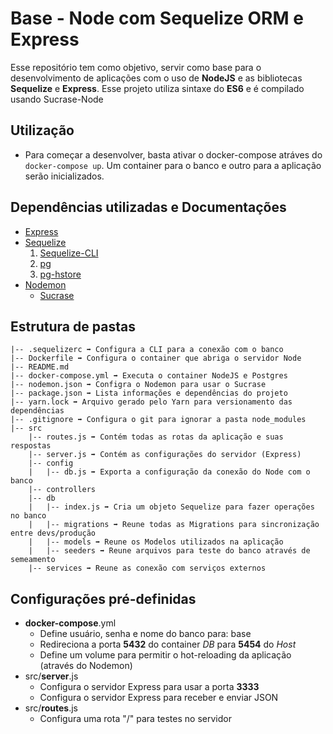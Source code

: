 # Base - Node com Sequelize ORM e Express

Esse repositório tem como objetivo, servir como base para o desenvolvimento de aplicações com o uso de **NodeJS** e as bibliotecas **Sequelize** e **Express**.
Esse projeto utiliza sintaxe do **ES6** e é compilado usando Sucrase-Node

## Utilização

- Para começar a desenvolver, basta ativar o docker-compose atráves do `docker-compose up`. Um container para o banco e outro para a aplicação serão inicializados.

## Dependências utilizadas e Documentações

- [Express](https://expressjs.com/pt-br/)
- [Sequelize](https://sequelize.org/v5/)
  1. [Sequelize-CLI](https://github.com/sequelize/cli)
  2. [pg](https://www.npmjs.com/package/pg)
  3. [pg-hstore](https://www.npmjs.com/package/pg-store)
- [Nodemon](https://nodemon.io/)
  - [Sucrase](https://www.npmjs.com/package/sucrase)

## Estrutura de pastas

```
|-- .sequelizerc ➡️ Configura a CLI para a conexão com o banco
|-- Dockerfile ➡️ Configura o container que abriga o servidor Node
|-- README.md
|-- docker-compose.yml ➡️ Executa o container NodeJS e Postgres
|-- nodemon.json ➡️ Configra o Nodemon para usar o Sucrase
|-- package.json ➡️ Lista informações e dependências do projeto
|-- yarn.lock ➡️ Arquivo gerado pelo Yarn para versionamento das dependências
|-- .gitignore ➡️ Configura o git para ignorar a pasta node_modules
|-- src
    |-- routes.js ➡️ Contém todas as rotas da aplicação e suas respostas
    |-- server.js ➡️ Contém as configurações do servidor (Express)
    |-- config
    |   |-- db.js ➡️ Exporta a configuração da conexão do Node com o banco
    |-- controllers
    |-- db
    |   |-- index.js ➡️ Cria um objeto Sequelize para fazer operações no banco
    |   |-- migrations ➡️ Reune todas as Migrations para sincronização entre devs/produção
    |   |-- models ➡️ Reune os Modelos utilizados na aplicação
    |   |-- seeders ➡️ Reune arquivos para teste do banco através de semeamento
    |-- services ➡️ Reune as conexão com serviços externos
```

## Configurações pré-definidas

- **docker-compose**.yml
  - Define usuário, senha e nome do banco para: base
  - Redireciona a porta **5432** do container _DB_ para **5454** do _Host_
  - Define um volume para permitir o hot-reloading da aplicação (através do Nodemon)
- src/**server**.js
  - Configura o servidor Express para usar a porta **3333**
  - Configura o servidor Express para receber e enviar JSON
- src/**routes**.js
  - Configura uma rota "/" para testes no servidor
